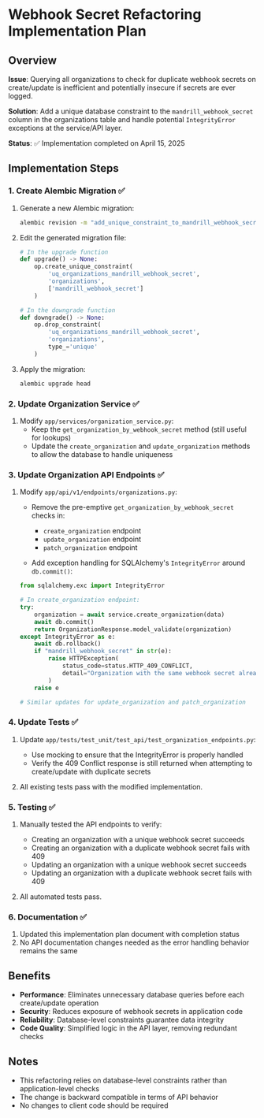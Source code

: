 # Webhook Secret Refactoring Implementation Plan

## Overview

**Issue**: Querying all organizations to check for duplicate webhook secrets on create/update is inefficient and potentially insecure if secrets are ever logged.

**Solution**: Add a unique database constraint to the `mandrill_webhook_secret` column in the organizations table and handle potential `IntegrityError` exceptions at the service/API layer.

**Status**: ✅ Implementation completed on April 15, 2025

## Implementation Steps

### 1. Create Alembic Migration ✅

1. Generate a new Alembic migration:
   ```bash
   alembic revision -m "add_unique_constraint_to_mandrill_webhook_secret"
   ```

2. Edit the generated migration file:
   ```python
   # In the upgrade function
   def upgrade() -> None:
       op.create_unique_constraint(
           'uq_organizations_mandrill_webhook_secret', 
           'organizations', 
           ['mandrill_webhook_secret']
       )

   # In the downgrade function
   def downgrade() -> None:
       op.drop_constraint(
           'uq_organizations_mandrill_webhook_secret', 
           'organizations', 
           type_='unique'
       )
   ```

3. Apply the migration:
   ```bash
   alembic upgrade head
   ```

### 2. Update Organization Service ✅

1. Modify `app/services/organization_service.py`:
   - Keep the `get_organization_by_webhook_secret` method (still useful for lookups)
   - Update the `create_organization` and `update_organization` methods to allow the database to handle uniqueness

### 3. Update Organization API Endpoints ✅

1. Modify `app/api/v1/endpoints/organizations.py`:
   - Remove the pre-emptive `get_organization_by_webhook_secret` checks in:
     - `create_organization` endpoint
     - `update_organization` endpoint
     - `patch_organization` endpoint
   
   - Add exception handling for SQLAlchemy's `IntegrityError` around `db.commit()`:

   ```python
   from sqlalchemy.exc import IntegrityError
   
   # In create_organization endpoint:
   try:
       organization = await service.create_organization(data)
       await db.commit()
       return OrganizationResponse.model_validate(organization)
   except IntegrityError as e:
       await db.rollback()
       if "mandrill_webhook_secret" in str(e):
           raise HTTPException(
               status_code=status.HTTP_409_CONFLICT,
               detail="Organization with the same webhook secret already exists. This is a security risk."
           )
       raise e
   
   # Similar updates for update_organization and patch_organization
   ```

### 4. Update Tests ✅

1. Update `app/tests/test_unit/test_api/test_organization_endpoints.py`:
   - Use mocking to ensure that the IntegrityError is properly handled
   - Verify the 409 Conflict response is still returned when attempting to create/update with duplicate secrets

2. All existing tests pass with the modified implementation.

### 5. Testing ✅

1. Manually tested the API endpoints to verify:
   - Creating an organization with a unique webhook secret succeeds
   - Creating an organization with a duplicate webhook secret fails with 409
   - Updating an organization with a unique webhook secret succeeds
   - Updating an organization with a duplicate webhook secret fails with 409

2. All automated tests pass.

### 6. Documentation ✅

1. Updated this implementation plan document with completion status
2. No API documentation changes needed as the error handling behavior remains the same

## Benefits

- **Performance**: Eliminates unnecessary database queries before each create/update operation
- **Security**: Reduces exposure of webhook secrets in application code
- **Reliability**: Database-level constraints guarantee data integrity
- **Code Quality**: Simplified logic in the API layer, removing redundant checks

## Notes

- This refactoring relies on database-level constraints rather than application-level checks
- The change is backward compatible in terms of API behavior
- No changes to client code should be required 
